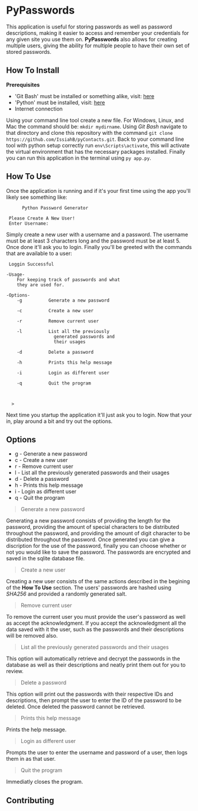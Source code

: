 # PyPasswords
This application is useful for storing passwords as well as password descriptions, making it easier to access and remember
your credentials for any given site you use them on. **PyPasswords** also allows for creating multiple users, giving the ability
for multiple people to have their own set of stored passwords.

## How To Install
**Prerequisites**
- 'Git Bash' must be installed or something alike, visit: [here](https://git-scm.com/downloads)
- 'Python' must be installed, visit: [here](https://www.python.org/downloads/)
- Internet connection

Using your command line tool create a new file. For Windows, Linux, and Mac the command should be: `mkdir mydirname`. Using *Git Bash* navigate to
that directory and clone this repository with the command `git clone https://github.com/IssiahB/pyContacts.git`. Back to your command line tool with
python setup correctly run `env\Scripts\activate`, this will activate the virtual environment that has the necessary packages installed. Finally
you can run this application in the terminal using `py app.py`.

## How To Use
Once the application is running and if it's your first time using the app you'll likely see something like:
```
      Python Password Generator

 Please Create A New User!
 Enter Username: 
```
Simply create a new user with a username and a password. The username must be at least 3 characters long and the password must be at least 5.
Once done it'll ask you to login. Finally you'll be greeted with the commands that are available to a user:
```
 Loggin Successful

-Usage-
    For keeping track of passwords and what
    they are used for.

-Options-
    -g          Generate a new password

    -c          Create a new user

    -r          Remove current user

    -l          List all the previously
                  generated passwords and
                  their usages

    -d          Delete a password

    -h          Prints this help message

    -i          Login as different user

    -q          Quit the program



  > 
```
Next time you startup the application it'll just ask you to login. Now that your in, play around a bit and try out the options.

## Options
* g - Generate a new password
* c - Create a new user
* r - Remove current user
* l - List all the previously generated passwords and their usages
* d - Delete a password
* h - Prints this help message
* i - Login as different user
* q - Quit the program

> Generate a new password

Generating a new password consists of providing the length for the password, providing the amount of special characters to be distributed throughout the
password, and providing the amount of digit character to be distributed throughout the password. Once generated you can give a discription for the use
of the password, finally you can choose whether or not you would like to save the password. The passwords are encrypted and saved in the sqlite database
file.

> Create a new user

Creating a new user consists of the same actions described in the begining of the **How To Use** section. The users' passwords are hashed using *SHA256*
and provided a randomly generated salt.

> Remove current user

To remove the current user you must provide the user's password as well as accept the acknowledgment. If you accept the acknowledgment all the data saved
with it the user, such as the passwords and their descriptions will be removed also.

> List all the previously generated passwords and their usages

This option will automatically retrieve and decrypt the passwords in the database as well as their descriptions and neatly print them out for you to review.

> Delete a password

This option will print out the passwords with their respective IDs and descriptions, then prompt the user to enter the ID of the password to be deleted.
Once deleted the password cannot be retrieved.

> Prints this help message

Prints the help message.

> Login as different user

Prompts the user to enter the username and password of a user, then logs them in as that user.

> Quit the program

Immediatly closes the program.

## Contributing
